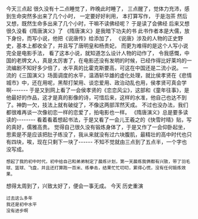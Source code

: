 今天三点起
  很久没有十二点睡觉了，昨晚此时睡了，
  三点醒了，觉体力充沛，感到生命突然多出来了几个小时，
  一定要好好利用，
  本打算写作，
  于是泡茶
  然后又想，既然生命多出来了几个小时，干嘛不读佛经呢？
  于是读了会佛经
  后来又想很久没看《隋唐演义》了
  《隋唐演义》是我暗下功夫的书
  此书作者本是大儒，放下身份，而写小说，他把《说唐传》给添加了，
  《说唐》涉及的人物的正史野史，基本上都收全了，并且写了唐明皇和杨贵妃，
  而更为难得的是这个人写小说完全是电影手法，
  看了这本小说，就知道怎么设计人物的动作了，
  令我感慨，中国的老牌文人，真是太厉害了，在电影还没有发明的时候，已经作得比好莱坞的一流编剧不知好多少倍了，水平真的比霍克斯要高，可这在中国还是二流小说。
  一流的《三国演义》场面调度的水平，温酒斩华雄的虚化处理，就比侯孝贤在《悲情城市》中，还在用呢，黑帮打架用、谈恋爱用、政治动乱也用，侯孝贤可真会学啊-------
   于是又到网上看了一会侯孝贤的《恋恋风尘》，这部和《童年往事》，是他最好的作品，这才是真的影像的诗，可惜后来，这样的水准，他自己也达不到了。神韵一欠，技法上就有破绽了，不像这两部浑然天成。
   不过也没办法，我们都很难再谈一次像初恋一样的恋爱了，拍电影也一样。
   《隋唐演义》总是要多读读的--------
    看着看着想起书法，于是又看了一会儿王羲之的《快雪时晴》贴，写的真好，儒雅高贵。
    觉得自己很久没有锻炼身体了，于是又作了一会仰卧起坐，思索是不是应该把肚子练没了，我从来就没有过六块腹肌，最精壮的高中时代也只有四块，唉，现在只剩下一块了------
    不知不觉就由三点到了五点半，一个字也没写成。
   
    想起了我的初中时代，初中给自己和弟弟制定了晨练计划，第一天晨练我俩都有兴致，带了羽毛球、篮球、飞盘，并且还打算跑一百米、练拳击，结果忙忙叨叨，累得心慌，没有任何锻炼效果。
   想得太周到了，兴致太好了，便会一事无成。
     今天
    历史重演
 
    过去这么多年
    我还是初中水平
    没有进步啊
 
 
 
 

